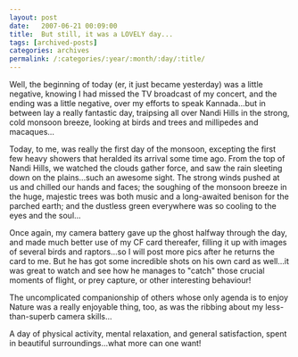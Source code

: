 ```yaml
---
layout: post
date:	2007-06-21 00:09:00
title:  But still, it was a LOVELY day...
tags: [archived-posts]
categories: archives
permalink: /:categories/:year/:month/:day/:title/
---
```

Well, the beginning of today (er, it just became yesterday) was a little negative, knowing I had missed the TV broadcast of my concert, and the ending was a little negative, over my efforts to speak Kannada...but in between lay a really fantastic day, traipsing all over Nandi Hills in the strong, cold monsoon breeze, looking at birds and trees and millipedes and macaques...

Today, to me, was really the first day of the monsoon, excepting the first few heavy showers that heralded its arrival some time ago. From the top of Nandi Hills, we watched the clouds gather force, and saw the rain sleeting down on the plains...such an awesome sight. The strong winds pushed at us and chilled our hands and faces; the soughing of the monsoon breeze in the huge, majestic trees was both music and a long-awaited benison for the parched earth; and the dustless green everywhere was so cooling to the eyes and the soul...

Once again, my camera battery gave up the ghost halfway through the day, and <LJ user="sainath"> made much better use of my CF card thereafer, filling it up with images of several birds and raptors...so I will post more pics after he returns the card to me. But he has got some incredible shots on his own card as well...it was great to watch and see how he manages to "catch" those crucial moments of flight, or prey capture, or other interesting behaviour!

The uncomplicated companionship of others whose only agenda is to enjoy Nature was a really enjoyable thing, too, as was the ribbing about my less-than-superb camera skills...

A day of physical activity, mental relaxation, and general satisfaction, spent in beautiful surroundings...what more can one want!
